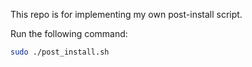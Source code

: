 This repo is for implementing my own post-install script.

Run the following command:
```bash
sudo ./post_install.sh
```
